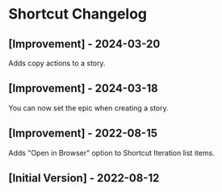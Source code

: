 # Shortcut Changelog

## [Improvement] - 2024-03-20

Adds copy actions to a story.

## [Improvement] - 2024-03-18

You can now set the epic when creating a story.

## [Improvement] - 2022-08-15

Adds "Open in Browser" option to Shortcut Iteration list items.

## [Initial Version] - 2022-08-12
